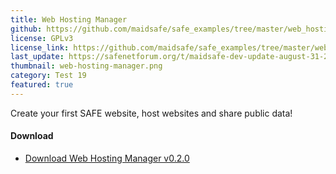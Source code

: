 ```yaml
---
title: Web Hosting Manager
github: https://github.com/maidsafe/safe_examples/tree/master/web_hosting_manager
license: GPLv3
license_link: https://github.com/maidsafe/safe_examples/tree/master/web_hosting_manager#license
last_update: https://safenetforum.org/t/maidsafe-dev-update-august-31-2017-test-19/15974
thumbnail: web-hosting-manager.png
category: Test 19
featured: true
---
```


Create your first SAFE website, host websites and share public data!

#### Download

- [Download Web Hosting Manager v0.2.0](https://github.com/maidsafe/safe_examples/releases/tag/0.13.0)

